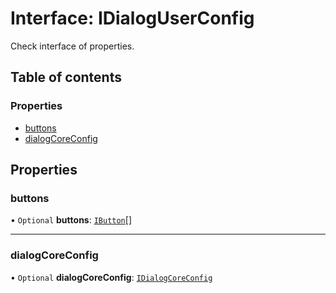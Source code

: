 # Interface: IDialogUserConfig

Check interface of properties.

## Table of contents

### Properties

- [buttons](#/documentation/interface-IDialogUserConfig#buttons)
- [dialogCoreConfig](#/documentation/interface-IDialogUserConfig#dialogcoreconfig)

## Properties

### buttons

• `Optional` **buttons**: [`IButton`](#/documentation/interface-IButton)[]

___

### dialogCoreConfig

• `Optional` **dialogCoreConfig**: [`IDialogCoreConfig`](#/documentation/interface-IDialogCoreConfig)
